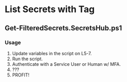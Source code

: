 # List Secrets with Tag

## Get-FilteredSecrets.SecretsHub.ps1

### Usage

1. Update variables in the script on L5-7.
2. Run the script.
3. Authenticate with a Service User or Human w/ MFA.
4. ???
5. PROFIT!
